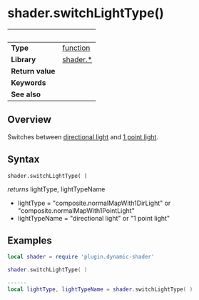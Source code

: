 # shader.switchLightType()

|                      | &nbsp; 
| -------------------- | ---------------------------------------------------------------
| __Type__             | [function](http://docs.coronalabs.com/api/type/Function.html)
| __Library__          | [shader.*](README.md)
| __Return value__     | 
| __Keywords__         | 
| __See also__         | 



## Overview

Switches between [directional light](https://docs.coronalabs.com/guide/graphics/effects.html#composite.normalmapwith1dirlight) and [1 point light](https://docs.coronalabs.com/guide/graphics/effects.html#composite.normalmapwith1pointlight).


## Syntax

	shader.switchLightType( )
  
  *returns* lightType, lightTypeName
  
  - lightType = "composite.normalMapWith1DirLight" or "composite.normalMapWith1PointLight"
  - lightTypeName = "directional light" or "1 point light"
  
## Examples

``````lua
local shader = require 'plugin.dynamic-shader'

shader.switchLightType( )

------
local lightType, lightTypeName = shader.switchLightType( )

``````
